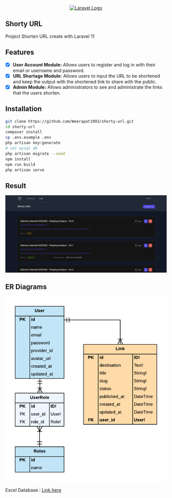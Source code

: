 <p align="center"><a href="https://laravel.com" target="_blank"><img src="https://raw.githubusercontent.com/laravel/art/master/logo-lockup/5%20SVG/2%20CMYK/1%20Full%20Color/laravel-logolockup-cmyk-red.svg" width="400" alt="Laravel Logo"></a></p>

## Shorty URL

Project Shorten URL create with Laravel 11

## Features

- [x] **User Account Module:** Allows users to register and log in with their email or username and password.
- [x] **URL Shortage Module:** Allows users to input the URL to be shortened and keep the output with the shortened link to share with the public.
- [x] **Admin Module:** Allows administrators to see and administrate the links that the users shorten.

## Installation

```sh
git clone https://github.com/Weerapat1993/shorty-url.git
cd shorty-url
composer install
cp .env.example .env
php artisan key:generate
# set mysql db
php artisan migrate --seed
npm install
npm run build
php artisan serve
```

## Result

![Result](./result.png)

## ER Diagrams

![ER Diagram](./er_diagram.png)

Excel Database : [Link here](https://docs.google.com/spreadsheets/d/1C2gh892o0tT8NhEIU0y_HcyoCIRZZsdgJX10Arb7xPc/edit?usp=sharing)
